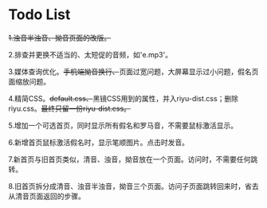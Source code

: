 # Todo List

<del>1.浊音半浊音、拗音页面的改版。</del>

2.排查并更换不适当的、太短促的音频，如'e.mp3'。

3.媒体查询优化。<del>手机端拗音换行、</del>页面过宽问题，大屏幕显示过小问题，假名页面缩放问题。

4.精简CSS。<del>default.css、</del>黑镜CSS用到的属性，并入riyu-dist.css；删除riyu.css。<del>最终只留一份riyu-dist.css。</del>

5.增加一个可选首页，同时显示所有假名和罗马音，不需要鼠标激活显示。

6.新增首页鼠标激活假名时，显示笔顺图片。点击时发音。

7.新首页与旧首页类似，清音、浊音，拗音放在一个页面。访问时，不需要任何跳转。

8.旧首页拆分成清音、浊音半浊音，拗音三个页面。访问子页面跳转回来时，省去从清音页面返回的步骤。
